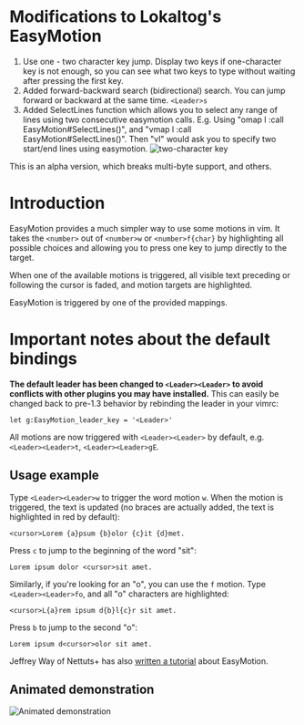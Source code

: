 # Modifications to Lokaltog's EasyMotion
1. Use one - two character key jump. Display two keys if one-character key is not enough, so you can see what two keys to type without waiting after pressing the first key.
2. Added forward-backward search (bidirectional) search. You can jump forward or backward at the same time. `<Leader>s`
3. Added SelectLines function which allows you to select any range of lines using two consecutive easymotion calls. E.g. Using "omap l :call EasyMotion#SelectLines()<CR>", and "vmap l :call EasyMotion#SelectLines()<CR>". Then "vl" would ask you to specify two start/end lines using easymotion.
![two-character key](http://homes.cs.washington.edu/~supasorn/easymotion.png)

This is an alpha version, which breaks multi-byte support, and others.
# Introduction

EasyMotion provides a much simpler way to use some motions in vim. It
takes the `<number>` out of `<number>w` or `<number>f{char}` by
highlighting all possible choices and allowing you to press one key to
jump directly to the target.

When one of the available motions is triggered, all visible text
preceding or following the cursor is faded, and motion targets are
highlighted.

EasyMotion is triggered by one of the provided mappings.

# Important notes about the default bindings

**The default leader has been changed to `<Leader><Leader>` to avoid 
conflicts with other plugins you may have installed.** This can easily be 
changed back to pre-1.3 behavior by rebinding the leader in your vimrc:

	let g:EasyMotion_leader_key = '<Leader>'

All motions are now triggered with `<Leader><Leader>` by default, e.g.
`<Leader><Leader>t`, `<Leader><Leader>gE`.

## Usage example

Type `<Leader><Leader>w` to trigger the word motion `w`. When the motion is
triggered, the text is updated (no braces are actually added, the text
is highlighted in red by default):

	<cursor>Lorem {a}psum {b}olor {c}it {d}met.

Press `c` to jump to the beginning of the word "sit":

	Lorem ipsum dolor <cursor>sit amet.

Similarly, if you're looking for an "o", you can use the `f` motion.
Type `<Leader><Leader>fo`, and all "o" characters are highlighted:

	<cursor>L{a}rem ipsum d{b}l{c}r sit amet.

Press `b` to jump to the second "o":

	Lorem ipsum d<cursor>olor sit amet.

Jeffrey Way of Nettuts+ has also [written
a tutorial](http://net.tutsplus.com/tutorials/other/vim-essential-plugin-easymotion/)
about EasyMotion.

## Animated demonstration

![Animated demonstration](http://oi54.tinypic.com/2yysefm.jpg)
